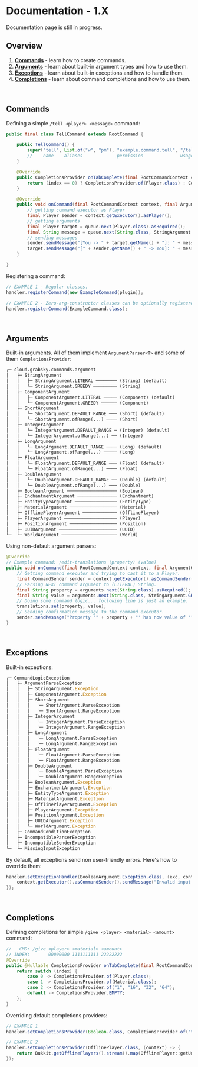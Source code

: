 # Documentation - 1.X
Documentation page is still in progress.

## Overview
1. **[Commands](#commands)** - learn how to create commands.
2. **[Arguments](#arguments)** - learn about built-in argument types and how to use them.
3. **[Exceptions](#exceptions)** - learn about built-in exceptions and how to handle them.
4. **[Completions](#completions)** - learn about command completions and how to use them.

<br />

## Commands
Defining a simple `/tell <player> <message>` command:
```java
public final class TellCommand extends RootCommand {

    public TellCommand() {
        super("tell", List.of("w", "pm"), "example.command.tell", "/tell <player> <message>", "Sends private message to specified player.");
        //    name    aliases             permission              usage                       description
    }

    @Override
    public CompletionsProvider onTabComplete(final RootCommandContext context, final int index) throws CommandLogicException {
        return (index == 0) ? CompletionsProvider.of(Player.class) : CompletionsProvider.EMPTY;
    }

    @Override
    public void onCommand(final RootCommandContext context, final ArgumentQueue queue) throws CommandLogicException {
        // getting command executor as Player
        final Player sender = context.getExecutor().asPlayer();
        // getting arguments
        final Player target = queue.next(Player.class).asRequired();
        final String message = queue.next(String.class, StringArgument.GREEDY).asRequired();
        // sending messages
        sender.sendMessage("[You -> " + target.getName() + "]: " + message);
        target.sendMessage("[" + sender.getName() + " -> You]: " + message);
    }

}
```

Registering a command:
```java
// EXAMPLE 1 - Regular classes.
handler.registerCommand(new ExampleCommand(plugin));

// EXAMPLE 2 - Zero-arg-constructor classes can be optionally registered like that.
handler.registerCommand(ExampleCommand.class);
```
<br />

## Arguments
Built-in arguments. All of them implement `ArgumentParser<T>` and some of them `CompletionsProvider`:
```python
┌─ cloud.grabsky.commands.argument
│   ├─ StringArgument
│   │   ├─ StringArgument.LITERAL ──────── (String) (default)
│   │   └─ StringArgument.GREEDY ───────── (String)
│   ├─ ComponentArgument
│   │   ├─ ComponentArgument.LITERAL ───── (Component) (default)
│   │   └─ ComponentArgument.GREEDY ────── (Component)
│   ├─ ShortArgument
│   │   └─ ShortArgument.DEFAULT_RANGE ─── (Short) (default)
│   │   └─ ShortArgument.ofRange(...) ──── (Short)
│   ├─ IntegerArgument
│   │   └─ IntegerArgument.DEFAULT_RANGE ─ (Integer) (default)
│   │   └─ IntegerArgument.ofRange(...) ── (Integer)
│   ├─ LongArgument
│   │   └─ LongArgument.DEFAULT_RANGE ──── (Long) (default)
│   │   └─ LongArgument.ofRange(...) ───── (Long)
│   ├─ FloatArgument
│   │   └─ FloatArgument.DEFAULT_RANGE ─── (Float) (default)
│   │   └─ FloatArgument.ofRange(...) ──── (Float)
│   ├─ DoubleArgument
│   │   └─ DoubleArgument.DEFAULT_RANGE ── (Double) (default)
│   │   └─ DoubleArgument.ofRange(...) ─── (Double)
│   ├─ BooleanArgument ─────────────────── (Boolean)
│   ├─ EnchantmentArgument ─────────────── (Enchantment)
│   ├─ EntityTypeArgument ──────────────── (EntityType)
│   ├─ MaterialArgument ────────────────── (Material)
│   ├─ OfflinePlayerArgument ───────────── (OfflinePlayer)
│   ├─ PlayerArgument ──────────────────── (Player)
│   ├─ PositionArgument ────────────────── (Position)
│   ├─ UUIDArgument ────────────────────── (UUID)
└─  └─ WorldArgument ───────────────────── (World)
```

Using non-default argument parsers:
```java
@Override
// Example command: /edit-translations (property) (value)
public void onCommand(final RootCommandContext context, final ArgumentQueue arguments) {
    // Getting command executor and trying to cast it to a Player.
    final CommandSender sender = context.getExecutor().asCommandSender();
    // Parsing NEXT command argument to (LITERAL) String.
    final String property = arguments.next(String.class).asRequired();
    final String value = arguments.next(String.class, StringArgument.GREEDY).asRequired();
    // Doing some command logic... following line is just an example.
    translations.set(property, value);
    // Sending confirmation message to the command executor.
    sender.sendMessage("Property '" + property + "' has now value of '" + value + "'");
}
```

<br />

## Exceptions
Built-in exceptions:
```python
┌─ CommandLogicException
│   ├─ ArgumentParseException
│   │   ├─ StringArgument.Exception
│   │   ├─ ComponentArgument.Exception
│   │   ├─ ShortArgument
│   │   │   └─ ShortArgument.ParseException
│   │   │   └─ ShortArgument.RangeException
│   │   ├─ IntegerArgument
│   │   │   └─ IntegerArgument.ParseException
│   │   │   └─ IntegerArgument.RangeException
│   │   ├─ LongArgument
│   │   │   └─ LongArgument.ParseException
│   │   │   └─ LongArgument.RangeException
│   │   ├─ FloatArgument
│   │   │   └─ FloatArgument.ParseException
│   │   │   └─ FloatArgument.RangeException
│   │   ├─ DoubleArgument
│   │   │   └─ DoubleArgument.ParseException
│   │   │   └─ DoubleArgument.RangeException
│   │   ├─ BooleanArgument.Exception
│   │   ├─ EnchantmentArgument.Exception
│   │   ├─ EntityTypeArgument.Exception
│   │   ├─ MaterialArgument.Exception
│   │   ├─ OfflinePlayerArgument.Exception
│   │   ├─ PlayerArgument.Exception
│   │   ├─ PositionArgument.Exception
│   │   ├─ UUIDArgument.Exception
│   │   └─ WorldArgument.Exception
│   ├─ CommandConditionException
│   ├─ IncompatibleParserException
│   ├─ IncompatibleSenderException
└─  └─ MissingInputException
```

By default, all exceptions send non user-friendly errors. Here's how to override them:
```java
handler.setExceptionHandler(BooleanArgument.Exception.class, (exc, context) -> {
    context.getExecutor().asCommandSender().sendMessage("Invalid input for boolean argument: " + exc.getInputValue());
});
```

<br />

## Completions
Defining completions for simple `/give <player> <material> <amount>` command:
```java
//   CMD: /give <player> <material> <amount>
// INDEX:       00000000 1111111111 22222222
@Override
public @Nullable CompletionsProvider onTabComplete(final RootCommandContext context, final int index) {
    return switch (index) {
        case 0 -> CompletionsProvider.of(Player.class);
        case 1 -> CompletionsProvider.of(Material.class);
        case 2 -> CompletionsProvider.of("1", "16", "32", "64");
        default -> CompletionsProvider.EMPTY;
    };
}
```

Overriding default completions providers:
```java
// EXAMPLE 1
handler.setCompletionsProvider(Boolean.class, CompletionsProvider.of("true", "false"));

// EXAMPLE 2
handler.setCompletionsProvider(OfflinePlayer.class, (context) -> {
    return Bukkit.getOfflinePlayers().stream().map(OfflinePlayer::getUniqueId).toList();
});
```
